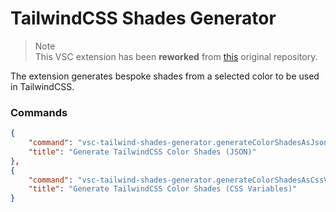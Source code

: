 # TailwindCSS Shades Generator

> Note<br>This VSC extension has been **reworked** from [this](https://github.com/bourhaouta/vscode-tailwindshades/) original repository.

The extension generates bespoke shades from a selected color to be used in TailwindCSS.

### Commands

```json
{
    "command": "vsc-tailwind-shades-generator.generateColorShadesAsJson",
    "title": "Generate TailwindCSS Color Shades (JSON)"
},
{
    "command": "vsc-tailwind-shades-generator.generateColorShadesAsCssVariables",
    "title": "Generate TailwindCSS Color Shades (CSS Variables)"
}
```
